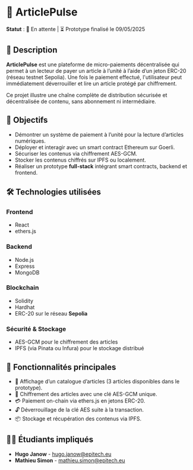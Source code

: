 # 📰 ArticlePulse

**Statut** : 🚧 En attente | ⏳ Prototype finalisé le 09/05/2025

## 📖 Description

**ArticlePulse** est une plateforme de micro-paiements décentralisée qui permet à un lecteur de payer un article à l’unité à l’aide d’un jeton ERC-20 (réseau testnet Sepolia). Une fois le paiement effectué, l'utilisateur peut immédiatement déverrouiller et lire un article protégé par chiffrement.

Ce projet illustre une chaîne complète de distribution sécurisée et décentralisée de contenu, sans abonnement ni intermédiaire.

## 🎯 Objectifs

- Démontrer un système de paiement à l’unité pour la lecture d’articles numériques.
- Déployer et interagir avec un smart contract Ethereum sur Goerli.
- Sécuriser les contenus via chiffrement AES-GCM.
- Stocker les contenus chiffrés sur IPFS ou localement.
- Réaliser un prototype **full-stack** intégrant smart contracts, backend et frontend.

## 🛠️ Technologies utilisées

### Frontend
- React
- ethers.js

### Backend
- Node.js
- Express
- MongoDB

### Blockchain
- Solidity
- Hardhat
- ERC-20 sur le réseau **Sepolia**

### Sécurité & Stockage
- AES-GCM pour le chiffrement des articles
- IPFS (via Pinata ou Infura) pour le stockage distribué

## 🔗 Fonctionnalités principales

- 📄 Affichage d’un catalogue d’articles (3 articles disponibles dans le prototype).
- 🔐 Chiffrement des articles avec une clé AES-GCM unique.
- 💳 Paiement on-chain via ethers.js en jetons ERC-20.
- 🔓 Déverrouillage de la clé AES suite à la transaction.
- 📦 Stockage et récupération des contenus via IPFS.

## 👨‍💻 Étudiants impliqués

- **Hugo Janow** - [hugo.janow@epitech.eu](mailto:hugo.janow@epitech.eu)
- **Mathieu Simon** - [mathieu.simon@epitech.eu](mailto:mathieu.simon@epitech.eu)
